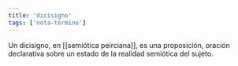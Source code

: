 ```yaml
---
title: 'dicisigno'
tags: ['nota-término']
---
```


Un dicisigno, en [[semiótica peirciana]], es una proposición, oración declarativa sobre un estado de la realidad semiótica del sujeto.
